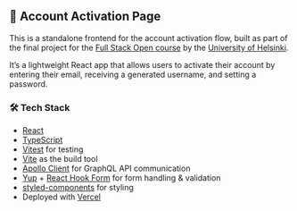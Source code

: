 ## 💌 Account Activation Page

This is a standalone frontend for the account activation flow, built as part of the final project for the [Full Stack Open course](https://fullstackopen.com/en/) by the [University of Helsinki](https://www.helsinki.fi/en).

It’s a lightweight React app that allows users to activate their account by entering their email, receiving a generated username, and setting a password.

### 🛠️ Tech Stack

- [React](https://react.dev/)
- [TypeScript](https://www.typescriptlang.org/)
- [Vitest](https://vitest.dev/) for testing
- [Vite](https://vite.dev/) as the build tool
- [Apollo Client](https://www.npmjs.com/package/@apollo/client) for GraphQL API communication
- [Yup](https://www.npmjs.com/package/yup) + [React Hook Form](https://react-hook-form.com/) for form handling & validation
- [styled-components](https://styled-components.com/) for styling
- Deployed with [Vercel](https://vercel.com/)
